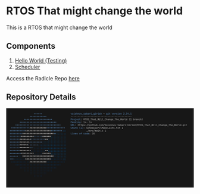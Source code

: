 # RTOS That might change the world

This is a RTOS that might change the world


## Components 

1. [Hello World (Testing)](hello_world/HelloWorld.md)
2. [Scheduler](scheduler/SCHEDULER.md)


Access the Radicle Repo [here](https://app.radicle.xyz/nodes/seed.radicle.garden/rad:z2bvUSnEjhptjWT9pgTVLrEqv2Pg8)


## Repository Details

![image](repo_deets.png)
